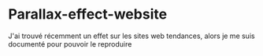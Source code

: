 # Parallax-effect-website
J'ai trouvé récemment un effet sur les sites web tendances, alors je me suis documenté pour pouvoir le reproduire 
